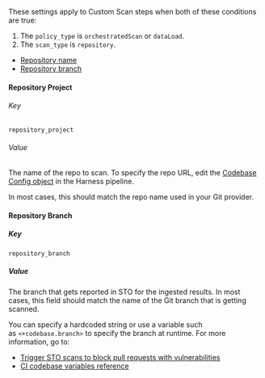 These settings apply to Custom Scan steps when both of these conditions are true:
1. The `policy_type` is `orchestratedScan` or `dataLoad`.
2. The `scan_type` is `repository`.

<!-- TOC start (generated with https://github.com/derlin/bitdowntoc) -->

- [Repository name](#repository-name)
- [Repository branch](#variant)

<!-- TOC end -->

#### Repository Project

###### Key

```
repository_project
```
###### Value

The name of the repo to scan. To specify the repo URL, edit  the [Codebase Config object](/docs/continuous-integration/use-ci/codebase-configuration/create-and-configure-a-codebase) in the Harness pipeline.  

In most cases, this should match the repo name used in your Git provider.

#### Repository Branch


##### Key
```
repository_branch
```

##### Value

The branch that gets reported in STO for the ingested results. In most cases, this field should match the name of the Git branch that is getting scanned.

You can specify a hardcoded string or use a variable such as `<+codebase.branch>` to specify the branch at runtime. For more information, go to:
- [Trigger STO scans to block pull requests with vulnerabilities](/docs/security-testing-orchestration/use-sto/stop-builds-based-on-scan-results/trigger-sto-scans-to-block-prs-with-vulnerabilities)
- [CI codebase variables reference](/docs/continuous-integration/use-ci/codebase-configuration/built-in-cie-codebase-variables-reference)
     

